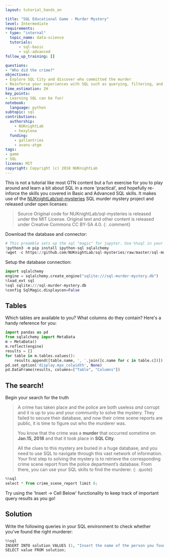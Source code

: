 ```yaml
---
layout: tutorial_hands_on

title: "SQL Educational Game - Murder Mystery"
level: Intermediate
requirements:
- type: "internal"
  topic_name: data-science
  tutorials:
      - sql-basic
      - sql-advanced
follow_up_training: []

questions:
- "Who did the crime?"
objectives:
- Explore SQL City and discover who committed the murder
- Reinforce your experiences with SQL such as querying, filtering, and joining data.
time_estimation: 2H
key_points:
- Learning SQL can be fun!
notebook:
  language: python
subtopic: sql
contributions:
  authorship:
    - NUKnightLab
    - hexylena
  funding:
    - gallantries
    - avans-atgm
tags:
- game
- SQL
license: MIT
copyright: Copyright (c) 2018 NUKnightLab
---
```


This is not a tutorial like most GTN content but a fun exercise for you to play around and learn a bit about SQL in a more 'practical', and hopefully re-inforce the skills you covered in Basic and Advanced SQL skills. It makes use of the [NUKnightLab/sql-mysteries](https://github.com/NUKnightLab/sql-mysteries) SQL murder mystery project and released under open licenses:

> <comment-title>Source</comment-title>
> Original code for NUKnightLab/sql-mysteries is released under the MIT License.
> Original text and other content is released under Creative Commons CC BY-SA 4.0.
{: .comment}

Download the database and connector:

```python
# This preamble sets up the sql "magic" for jupyter. Use %%sql in your cells to write sql!
!python3 -m pip install ipython-sql sqlalchemy
!wget -c https://github.com/NUKnightLab/sql-mysteries/raw/master/sql-murder-mystery.db
```

Setup the database connection:

```python
import sqlalchemy
engine = sqlalchemy.create_engine("sqlite:///sql-murder-mystery.db")
%load_ext sql
%sql sqlite:///sql-murder-mystery.db
%config SqlMagic.displaycon=False
```

## Tables

Which tables are available to you? What columns do they contain? Here's a handy reference for you:

```python
import pandas as pd
from sqlalchemy import MetaData
m = MetaData()
m.reflect(engine)
results = []
for table in m.tables.values():
    results.append([table.name, ', '.join([c.name for c in table.c])])
pd.set_option('display.max_colwidth', None)
pd.DataFrame(results, columns=["Table", "Columns"])
```


## The search!

Begin your search for the truth

> A crime has taken place and the police are both useless *and* corrupt and it
> is up to you and your community to solve the mystery. They failed to secure
> their database, and now their crime scene reports are public, it is time to
> figure out who the murderer was.
>
> You know that the crime was a **murder** that occurred sometime on **Jan.15,
> 2018** and that it took place in **SQL City**.
>
> All the clues to this mystery are buried in a huge database, and you need to
> use SQL to navigate through this vast network of information. Your first step
> to solving the mystery is to retrieve the corresponding crime scene report
> from the police department’s database. From there, you can use your SQL
> skills to find the murderer.
{: .quote}

```python
%%sql
select * from crime_scene_report limit 8;
```

Try using the 'Insert → Cell Below' functionality to keep track of important query results as you go!

## Solution

Write the following queries in your SQL environment to check whether you've found the right murderer:

```python
%%sql
INSERT INTO solution VALUES (1, "Insert the name of the person you found here");
SELECT value FROM solution;
```
